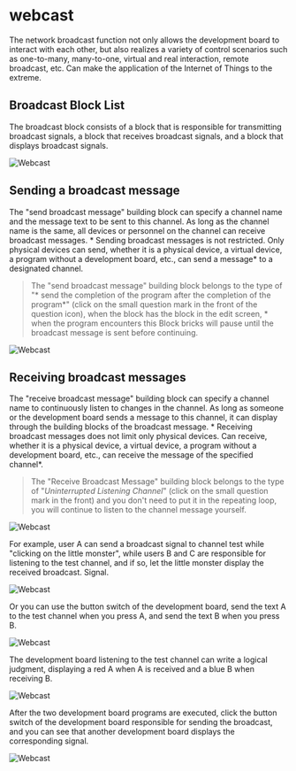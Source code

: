 # webcast

The network broadcast function not only allows the development board to interact with each other, but also realizes a variety of control scenarios such as one-to-many, many-to-one, virtual and real interaction, remote broadcast, etc. Can make the application of the Internet of Things to the extreme.

## Broadcast Block List

The broadcast block consists of a block that is responsible for transmitting broadcast signals, a block that receives broadcast signals, and a block that displays broadcast signals.

![Webcast](../images/zh-tw/docs/webbit/extension/broadcast-01.jpg)

## Sending a broadcast message

The "send broadcast message" building block can specify a channel name and the message text to be sent to this channel. As long as the channel name is the same, all devices or personnel on the channel can receive broadcast messages. * Sending broadcast messages is not restricted. Only physical devices can send, whether it is a physical device, a virtual device, a program without a development board, etc., can send a message* to a designated channel.

> The "send broadcast message" building block belongs to the type of "* send the completion of the program after the completion of the program*" (click on the small question mark in the front of the question icon), when the block has the block in the edit screen, * when the program encounters this Block bricks will pause until the broadcast message is sent before continuing.

![Webcast](../images/zh-tw/docs/webbit/extension/broadcast-02.jpg)

## Receiving broadcast messages

The "receive broadcast message" building block can specify a channel name to continuously listen to changes in the channel. As long as someone or the development board sends a message to this channel, it can display through the building blocks of the broadcast message. * Receiving broadcast messages does not limit only physical devices. Can receive, whether it is a physical device, a virtual device, a program without a development board, etc., can receive the message of the specified channel*.

> The "Receive Broadcast Message" building block belongs to the type of "*Uninterrupted Listening Channel*" (click on the small question mark in the front) and you don't need to put it in the repeating loop, you will continue to listen to the channel message yourself.

![Webcast](../images/zh-tw/docs/webbit/extension/broadcast-03.jpg)

For example, user A can send a broadcast signal to channel test while "clicking on the little monster", while users B and C are responsible for listening to the test channel, and if so, let the little monster display the received broadcast. Signal.

![Webcast](../images/zh-tw/docs/webbit/extension/broadcast-04.gif)

Or you can use the button switch of the development board, send the text A to the test channel when you press A, and send the text B when you press B.

![Webcast](../images/zh-tw/docs/webbit/extension/broadcast-05.jpg)

The development board listening to the test channel can write a logical judgment, displaying a red A when A is received and a blue B when receiving B.

![Webcast](../images/zh-tw/docs/webbit/extension/broadcast-06.jpg)

After the two development board programs are executed, click the button switch of the development board responsible for sending the broadcast, and you can see that another development board displays the corresponding signal.

![Webcast](../images/zh-tw/docs/webbit/extension/broadcast-07.gif)